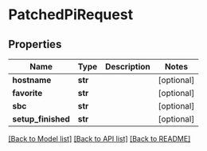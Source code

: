 # PatchedPiRequest


## Properties
Name | Type | Description | Notes
------------ | ------------- | ------------- | -------------
**hostname** | **str** |  | [optional] 
**favorite** | **str** |  | [optional] 
**sbc** | **str** |  | [optional] 
**setup_finished** | **str** |  | [optional] 

[[Back to Model list]](../README.md#documentation-for-models) [[Back to API list]](../README.md#documentation-for-api-endpoints) [[Back to README]](../README.md)


